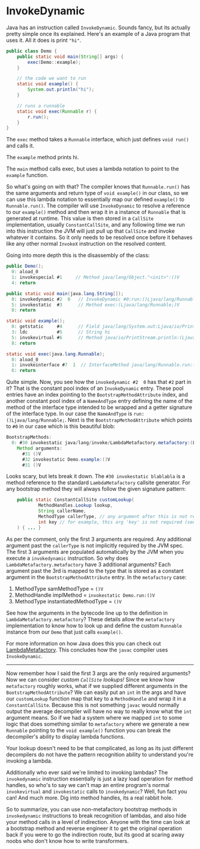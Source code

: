 # InvokeDynamic

Java has an instruction called `InvokeDynamic`. Sounds fancy, but its actually pretty simple once its explained. Here's an example of a Java program that uses it. All it does is print `"hi"`.

```java
public class Demo {
	public static void main(String[] args) {
		exec(Demo::example);
	}

	// the code we want to run
	static void example() {
		System.out.println("hi");
	}

	// runs a runnable
	static void exec(Runnable r) {
		r.run();
	}
}
```

The `exec` method takes a `Runnable` interface, which just defines `void run()` and calls it.

The `example` method prints hi.

The `main` method calls exec, but uses a lambda notation to point to the `example` function. 

So what's going on with that? The compiler knows that `Runnable.run()` has the same arguments and return type of `void example()` in our class, so we can use this lambda notation to essentially map our defined `example()` to `Runnable.run()`. The compiler will use `InvokeDynamic` to resolve a reference to our `example()` method and then wrap it in a instance of `Runnable` that is generated at runtime. This value is then stored in a `CallSite` implementation, usually `ConstantCallSite`, and any following time we run into this instruction the JVM will just pull up that `CallSite` and invoke whatever it contains. So it only needs to be resolved once before it behaves like any other normal `InvokeX` instruction on the resolved content.

Going into more depth this is the disassembly of the class:

```java
public Demo();
  0: aload_0
  1: invokespecial #1     // Method java/lang/Object."<init>":()V
  4: return

public static void main(java.lang.String[]);
  0: invokedynamic #2  0   // InvokeDynamic #0:run:()Ljava/lang/Runnable;
  5: invokestatic  #3      // Method exec:(Ljava/lang/Runnable;)V
  8: return

static void example();
  0: getstatic     #4      // Field java/lang/System.out:Ljava/io/PrintStream;
  3: ldc           #5      // String hi
  5: invokevirtual #6      // Method java/io/PrintStream.println:(Ljava/lang/String;)V
  8: return

static void exec(java.lang.Runnable);
  0: aload_0
  1: invokeinterface #7  1  // InterfaceMethod java/lang/Runnable.run:()V
  6: return
```

Quite simple. Now, you see how the `invokedynamic #2  0` has that `#2` part in it? That is the constant pool index of an `InvokeDynamic` entry. These pool entries have an index pointing to the `BootstrapMethodAttribute` index, and another constant pool index of a `NameAndType` entry defining the name of the method of the interface type intended to be wrapped and a getter signature of the interface type. In our case the `NameAndType` is `run:()Ljava/lang/Runnable;`. Next is the `BootstrapMethodAttribute` which points to `#0` in our case which is this beautiful blob:

```java
BootstrapMethods:
  0: #30 invokestatic java/lang/invoke/LambdaMetafactory.metafactory:(Ljava/lang/invoke/MethodHandles$Lookup;Ljava/lang/String;Ljava/lang/invoke/MethodType;Ljava/lang/invoke/MethodType;Ljava/lang/invoke/MethodHandle;Ljava/lang/invoke/MethodType;)Ljava/lang/invoke/CallSite;
    Method arguments:
      #31 ()V
      #32 invokestatic Demo.example:()V
      #31 ()V
```

Looks scary, but lets break it down. The `#30 invokestatic blablabla` is a method reference to the standard `LambdaMetafactory` callsite generator. For any bootstrap method they will always follow the given signature pattern:

```java
	public static ConstantCallSite customLookup(
			MethodHandles.Lookup lookup, 
			String callerName,
			MethodType callerType, // any argument after this is not requires
			int key // for example, this arg 'key' is not required (see explaination below)
    ) { ... }
```

As per the comment, only the first 3 arguments are required. Any additional argument past the `callerType` is not implicitly required by the JVM spec. The first 3 arguments are populated automatically by the JVM when you execute a `invokedynamic` instruction. So why does `LambdaMetafactory.metafactory` have 3 additional arguments? Each argument past the 3rd is mapped to the type that is stored as a constant argument in the `BootstrapMethodAttribute` entry. In the `metafactory` case:

1. MethodType samMethodType = `()V`
2. MethodHandle implMethod = `invokestatic Demo.run:()V`
3. MethodType instantiatedMethodType = `()V`

See how the arguments in the bytecode line up to the definition in `LambdaMetafactory.metafactory`? These details allow the `metafactory` implementation to know how to look up and define the custom `Runnable` instance from our `Demo` that just calls `example()`. 

For more information on how Java does this you can check out [LambdaMetafactory](https://docs.oracle.com/javase/8/docs/api/java/lang/invoke/LambdaMetafactory.html). This concludes how the `javac` compiler uses `InvokeDynamic`.

***

Now remember how I said the first 3 args are the only required arguments? Now we can consider _custom `CallSite` lookups!_ Since we know how `metafactory` roughly works, what if we supplied different arguments in the `BootstrapMethodAttribute`? We can easily put an `int` in the args and have our `customLookup` function map that key to a `MethodHandle` and wrap it in a `ConstantCallSite`. Because this is not something `javac` would normally output the average decompiler will have no way to really know what the `int` argument means. So if we had a system where we mapped `int` to some logic that does something similar to `metafactory` where we generate a new `Runnable` pointing to the `void example()` function you can break the decompiler's ability to display lambda functions.

Your lookup doesn't need to be that complicated, as long as its just different decompilers do not have the pattern recognition ability to understand you're invoking a lambda.

Additionally who ever said we're limited to invoking lambdas? The `invokedynamic` instruction essentially is just a lazy load operation for method handles, so who's to say we can't map an entire program's normal `invokevirtual` and `invokestatic` calls to `invokedynamic`? Well, fun fact you can! And much more. Dig into method handles, its a real rabbit hole.

So to summarize, you can use non-metafactory bootstrap methods in `invokedynamic` instructions to break recognition of lambdas, and also hide your method calls in a level of indirection. Anyone with the time can look at a bootstrap method and reverse engineer it to get the original operation back if you were to go the indirection route, but its good at scaring away noobs who don't know how to write transformers.